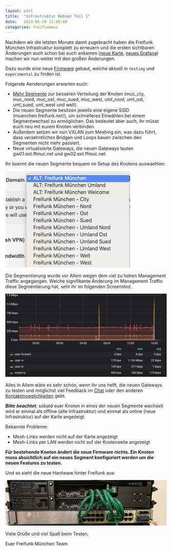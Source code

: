 ```yaml
---
layout: post
title:  "Infrastruktur Reboot Teil 1"
date:   2019-05-20 12:00:00
categories: freifunkmuc
---
```

Nachdem wir die letzten Monate damit zugebracht haben die Freifunk München Infrastruktur komplett zu erneuern und die ersten sichtbaren Änderungen auch schon bei euch ankamen ([neue Karte](https://map.ffmuc.net), [neues Grafana](https://stats.ffmuc.net)) machen wir nun weiter mit den großen Änderungen.

Dazu wurde eine neue [Firmware](https://firmware.ffmuc.net) gebaut, welche aktuell in `testing` und `experimental` zu finden ist. 

Folgende Aenderungen erwarten euch:

- [Mehr Segmente](http://umap.openstreetmap.fr/en/map/ffmuc-sites_319166#9/47.9421/10.6128) zur besseren Verteilung der Knoten (muc_cty, muc_nord, muc_ost, muc_sued, muc_west, uml_nord, uml_ost, uml_sued, uml_west und welt).
- Die neuen Segmente besitzen jeweils eine eigene SSID (muenchen.freifunk.net/<Segmentname>), um schnelleres Einwählen bei einem Segmentwechsel zu ermöglichen. Das bedeutet aber auch, ihr müsst euch neu mit eurem Knoten verbinden.
- Außerdem setzen wir nun VXLAN zum Meshing ein, was dazu führt, dass versehntliches Bridgen und Loops bauen zwischen den Segmenten nicht mehr passiert.
- Neue virtualisierte Gateways, die neuen Gateways lauten gw01.ext.ffmuc.net und gw02.ext.ffmuc.net.

Ihr koennt die neuen Segmente bequem im Setup des Knotens auswaehlen:

![Segmente Auswahl](/assets/new_segments.png)

Die Segmentierung wurde vor Allem wegen dem viel zu hohen Management Traffic angegangen. Welche signifikante Änderung im Management Traffic diese Segmentierung hat, seht ihr im folgenden Screenshot.

![Node Graph](/assets/nodetraffic.png)

Alles in Allem wäre es sehr schön, wenn ihr uns helft, die neuen Gateways zu testen und möglichst viel Feedback im [Chat](https://chat.ffmuc.net) oder den anderen [Kontaktmoeglichkeiten](https://ffmuc.net/kontakt) gebt.

**_Bitte beachtet_**, sobald euer Knoten in eines der neuen Segmente wechselt wird er einmal als offline (alte Infrastruktur) und einmal als online (neue Infrastruktur) auf der Karte angezeigt.

Bekannte Probleme:

- Mesh-Links werden nicht auf der Karte angezeigt
- Mesh-Links per LAN werden nicht auf der Knotenseite angezeigt

**Für bestehende Knoten ändert die neue Firmware nichts. Ein Knoten muss absichtlich auf ein neues Segment konfiguriert werden um die neuen Features zu testen.**

Und so sieht die neue Hardware hinter Freifunk aus:

![New Servers](/assets/new_servers.png)

Viele Grüße und viel Spaß beim Testen,

Euer Freifunk München Team
